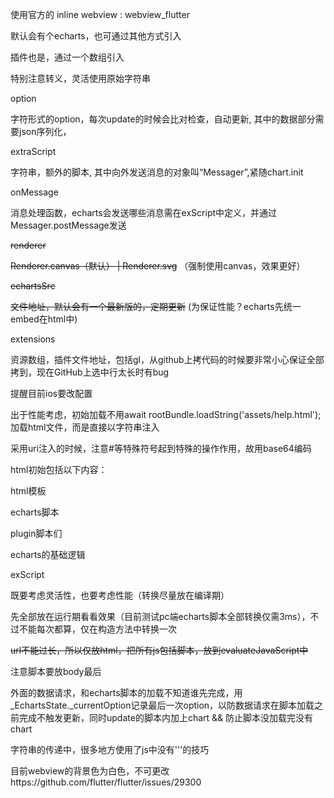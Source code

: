 使用官方的 inline webview : webview_flutter

默认会有个echarts，也可通过其他方式引入

插件也是，通过一个数组引入



特别注意转义，灵活使用原始字符串

option

字符形式的option，每次update的时候会比对检查，自动更新, 其中的数据部分需要json序列化，

extraScript

字符串，额外的脚本, 其中向外发送消息的对象叫“Messager”,紧随chart.init

onMessage

消息处理函数，echarts会发送哪些消息需在exScript中定义，并通过Messager.postMessage发送

~~renderer~~

~~Renderer.canvas（默认） | Renderer.svg~~ （强制使用canvas，效果更好）

~~echartsSrc~~

~~文件地址，默认会有一个最新版的，定期更新~~   (为保证性能？echarts先统一embed在html中)

extensions

资源数组，插件文件地址，包括gl，从github上拷代码的时候要非常小心保证全部拷到，现在GitHub上选中行太长时有bug

提醒目前ios要改配置



出于性能考虑，初始加载不用await rootBundle.loadString('assets/help.html');加载html文件，而是直接以字符串注入

采用uri注入的时候，注意#等特殊符号起到特殊的操作作用，故用base64编码



html初始包括以下内容：

html模板

echarts脚本

plugin脚本们

echarts的基础逻辑

exScript

既要考虑灵活性，也要考虑性能（转换尽量放在编译期）

先全部放在运行期看看效果（目前测试pc端echarts脚本全部转换仅需3ms），不过不能每次都算，仅在构造方法中转换一次

~~url不能过长，所以仅放html，把所有js包括脚本，放到evaluateJavaScript中~~

注意脚本要放body最后



外面的数据请求，和echarts脚本的加载不知道谁先完成，用\_EchartsState.\_currentOption记录最后一次option，以防数据请求在脚本加载之前完成不触发更新，同时update的脚本内加上chart && 防止脚本没加载完没有chart

字符串的传递中，很多地方使用了js中没有'''的技巧



目前webview的背景色为白色，不可更改https://github.com/flutter/flutter/issues/29300